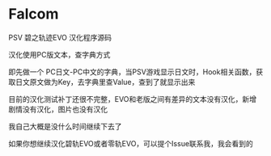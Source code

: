 # Falcom  

PSV 碧之轨迹EVO 汉化程序源码  

汉化使用PC版文本，查字典方式  

即先做一个 PC日文-PC中文的字典，当PSV游戏显示日文时，Hook相关函数，获取日文原文做为Key，去字典里查Value，查到了就显示出来  

目前的汉化测试补丁还很不完整，EVO和老版之间有差异的文本没有汉化，新增剧情没有汉化，图片也没有汉化  

我自己大概是没什么时间继续下去了  

如果你想继续汉化碧轨EVO或者零轨EVO，可以提个Issue联系我，我会看到的

